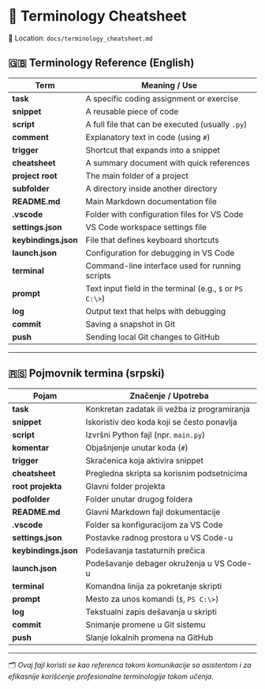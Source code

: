 # 🧠 Terminology Cheatsheet

📁 Location: `docs/terminology_cheatsheet.md`

## 🇬🇧 Terminology Reference (English)

| Term                 | Meaning / Use                                             |
| -------------------- | --------------------------------------------------------- |
| **task**             | A specific coding assignment or exercise                  |
| **snippet**          | A reusable piece of code                                  |
| **script**           | A full file that can be executed (usually `.py`)          |
| **comment**          | Explanatory text in code (using `#`)                      |
| **trigger**          | Shortcut that expands into a snippet                      |
| **cheatsheet**       | A summary document with quick references                  |
| **project root**     | The main folder of a project                              |
| **subfolder**        | A directory inside another directory                      |
| **README.md**        | Main Markdown documentation file                          |
| **.vscode**          | Folder with configuration files for VS Code               |
| **settings.json**    | VS Code workspace settings file                           |
| **keybindings.json** | File that defines keyboard shortcuts                      |
| **launch.json**      | Configuration for debugging in VS Code                    |
| **terminal**         | Command-line interface used for running scripts           |
| **prompt**           | Text input field in the terminal (e.g., `$` or `PS C:\>`) |
| **log**              | Output text that helps with debugging                     |
| **commit**           | Saving a snapshot in Git                                  |
| **push**             | Sending local Git changes to GitHub                       |

---

## 🇷🇸 Pojmovnik termina (srpski)

| Pojam                | Značenje / Upotreba                          |
| -------------------- | -------------------------------------------- |
| **task**             | Konkretan zadatak ili vežba iz programiranja |
| **snippet**          | Iskoristiv deo koda koji se često ponavlja   |
| **script**           | Izvršni Python fajl (npr. `main.py`)         |
| **komentar**         | Objašnjenje unutar koda (`#`)                |
| **trigger**          | Skraćenica koja aktivira snippet             |
| **cheatsheet**       | Pregledna skripta sa korisnim podsetnicima   |
| **root projekta**    | Glavni folder projekta                       |
| **podfolder**        | Folder unutar drugog foldera                 |
| **README.md**        | Glavni Markdown fajl dokumentacije           |
| **.vscode**          | Folder sa konfiguracijom za VS Code          |
| **settings.json**    | Postavke radnog prostora u VS Code-u         |
| **keybindings.json** | Podešavanja tastaturnih prečica              |
| **launch.json**      | Podešavanje debager okruženja u VS Code-u    |
| **terminal**         | Komandna linija za pokretanje skripti        |
| **prompt**           | Mesto za unos komandi (`$`, `PS C:\>`)       |
| **log**              | Tekstualni zapis dešavanja u skripti         |
| **commit**           | Snimanje promene u Git sistemu               |
| **push**             | Slanje lokalnih promena na GitHub            |

---

🗂️ _Ovaj fajl koristi se kao referenca tokom komunikacije sa asistentom i za efikasnije korišćenje profesionalne terminologije tokom učenja._
